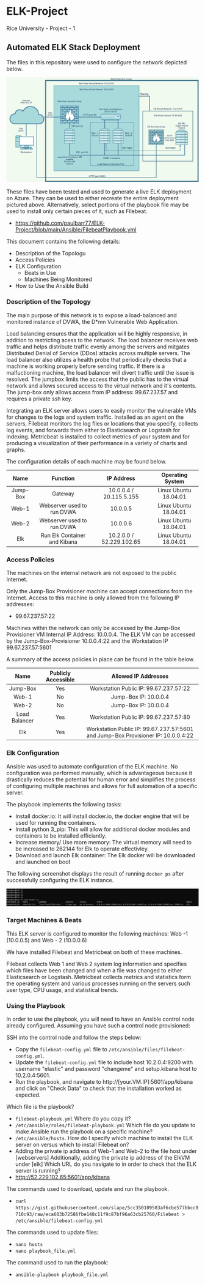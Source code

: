 # ELK-Project
Rice University - Project - 1
## Automated ELK Stack Deployment

The files in this repository were used to configure the network depicted below.

<img src="/Diagrams/Azure Lab_ Elk Project 1.drawio.png/">

These files have been tested and used to generate a live ELK deployment on Azure. They can be used to either recreate the entire deployment pictured above. Alternatively, select portions of the playbook file may be used to install only certain pieces of it, such as Filebeat.

  - https://github.com/paulbarr77/ELK-Project/blob/main/Ansible/FilebeatPlaybook.yml

This document contains the following details:
- Description of the Topologu
- Access Policies
- ELK Configuration
  - Beats in Use
  - Machines Being Monitored
- How to Use the Ansible Build


### Description of the Topology

The main purpose of this network is to expose a load-balanced and monitored instance of DVWA, the D*mn Vulnerable Web Application.

Load balancing ensures that the application will be highly responsive, in addition to restricting acess to the network.
The load balancer receives web traffic and helps distribute traffic evenly among the servers and mitgates Distributed Denial of Service (DDos) attacks across multiple servers. The load balancer also utilizes a health probe that periodically checks that a machine is working properly before sending traffic. If there is a malfuctioning machine, the load balancer will divert traffic until the issue is resolved.
The jumpbox limits the access that the public has to the virtual network and allows secured access to the virtual network and it's contents. The jump-box only allows access from IP address: 99.67.237.57 and requires a private ssh key.  


Integrating an ELK server allows users to easily monitor the vulnerable VMs for changes to the logs and system traffic.
   Installed as an agent on the servers, Filebeat monitors the log files or locations that you specify, collects log events, and forwards them either to Elasticsearch or Logstash for indexing.
  Metricbeat is installed to collect metrics of your system and for producing a visualization of their performance in a variety of charts and graphs.

The configuration details of each machine may be found below.

|   Name   |           Function           |        IP Address        |    Operating System   |
|:--------:|:----------------------------:|:------------------------:|:---------------------:|
| Jump-Box |            Gateway           |  10.0.0.4 / 20.115.5.155 | Linux Ubuntu 18.04.01 |
|   Web-1  |  Webserver used to run DVWA  |         10.0.0.5         | Linux Ubuntu 18.04.01 |
|   Web-2  |  Webserver used to run DVWA  |         10.0.0.6         | Linux Ubuntu 18.04.01 |
|    Elk   | Run Elk Container and Kibana | 10.2.0.0 / 52.229.102.65 | Linux Ubuntu 18.04.01 |

### Access Policies

The machines on the internal network are not exposed to the public Internet. 

Only the Jump-Box Provisioner machine can accept connections from the Internet. Access to this machine is only allowed from the following IP addresses: 
-  99.67.237.57:22 

Machines within the network can only be accessed by the Jump-Box Provisioner VM Internal IP Address: 10.0.0.4.
The ELK VM can be accessed by the Jump-Box-Provisioner 10.0.0.4:22 and the Workstation IP 99.67.237.57:5601

A summary of the access policies in place can be found in the table below.

|      Name     | Publicly Accessible |                              Allowed IP Addresses                              |
|:-------------:|:-------------------:|:------------------------------------------------------------------------------:|
|    Jump-Box   |         Yes         |                     Workstation Public IP: 99.67.237.57:22                     |
|     Web-1     |          No         |                         Jump-Box IP: 10.0.0.4                        |
|     Web-2     |          No         |                         Jump-Box IP: 10.0.0.4                        |
| Load Balancer |         Yes         |                     Workstation Public IP: 99.67.237.57:80                     |
|      Elk      |         Yes         | Workstation Public IP: 99.67.237.57:5601 and Jump-Box Provisioner IP: 10.0.0.4:22 |

### Elk Configuration

Ansible was used to automate configuration of the ELK machine. No configuration was performed manually, which is advantageous because it drastically reduces the potential for human error and simplifies the process of configuring multiple machines and allows for full automation of a specific server.


The playbook implements the following tasks:
- Install docker.io: It will install docker.io, the docker engine that will be used for running the containers.  
- Install python 3_pip: This will allow for additional docker modules and containers to be installed efficiantly. 
- Increase memory/ Use more memory: The virtual memory will need to be increased to 262144 for Elk to operate effectivley.
- Download and launch Elk container: The Elk docker will be downloaded and launched on boot



The following screenshot displays the result of running `docker ps` after successfully configuring the ELK instance.


<img src="/Images/ELKDocker.png">

### Target Machines & Beats
This ELK server is configured to monitor the following machines: Web -1 (10.0.0.5) and Web - 2 (10.0.0.6)

We have installed Filebeat and Metricbeat on both of these machines. 
  
Filebeat collects Web 1 and Web 2 system log information and specifies which files have been changed and when a file was changed to either Elasticsearch or Logstash. 
Metricbeat collects metrics and statistics form the operating system and various processes running on the servers such user type, CPU usage, and statistical trends.                       

### Using the Playbook
In order to use the playbook, you will need to have an Ansible control node already configured. Assuming you have such a control node provisioned: 

SSH into the control node and follow the steps below:
- Copy the `filebeat-config.yml` file to `/etc/ansible/files/filebeat-config.yml`.
- Update the `filebeat-config.yml` file to include host 10.2.0.4:9200 with username "elastic" and password "changeme" and setup.kibana host to 10.2.0.4:5601. 
- Run the playbook, and navigate to http://[your.VM.IP]:5601/app/kibana and click on "Check Data" to check that the installation worked as expected.

Which file is the playbook?  
- `filebeat-playbook.yml` 
Where do you copy it? 
- `/etc/ansible/roles/filebeat-playbook.yml`
Which file do you update to make Ansible run the playbook on a specific machine? 
- `/etc/ansible/hosts`. 
How do I specify which machine to install the ELK server on versus which to install Filebeat on? 
- Adding the private ip address of Web-1 and Web-2 to the file host under [webservers] Additionally, adding the private ip address of the ElkVM under [elk]
Which URL do you navigate to in order to check that the ELK server is running? 
- http://52.229.102.65:5601/app/kibana

The commands used to download, update and run the playbook.
- `curl https://gist.githubusercontent.com/slape/5cc350109583af6cbe577bbcc0710c93/raw/eca603b72586fbe148c11f9c87bf96a63cb25760/Filebeat > /etc/ansible/filebeat-config.yml`

The commands used to update files:
- `nano hosts`
- `nano playbook_file.yml`

The command used to run the playbook:
- `ansible-playbook playbook_file.yml`

